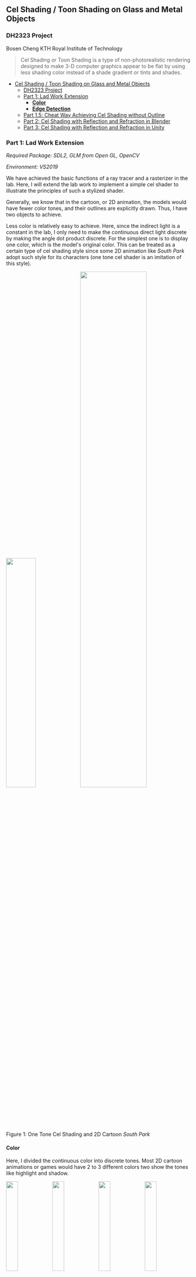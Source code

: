## Cel Shading / Toon Shading on Glass and Metal Objects
### DH2323 Project
Bosen Cheng
KTH Royal Institute of Technology

> Cel Shading or Toon Shading is a type of non-photorealistic rendering designed to make 3-D computer graphics appear to be flat by using less shading color instead of a shade gradient or tints and shades.

- [Cel Shading / Toon Shading on Glass and Metal Objects](#cel-shading--toon-shading-on-glass-and-metal-objects)
  - [DH2323 Project](#dh2323-project)
  - [Part 1: Lad Work Extension](#part-1-lad-work-extension)
    - [**Color**](#color)
    - [**Edge Detection**](#edge-detection)
  - [Part 1.5: Cheat Way Achieving Cel Shading without Outline](#part-15-cheat-way-achieving-cel-shading-without-outline)
  - [Part 2: Cel Shading with Reflection and Refraction in Blender](#part-2-cel-shading-with-reflection-and-refraction-in-blender)
  - [Part 3: Cel Shading with Reflection and Refraction in Unity](#part-3-cel-shading-with-reflection-and-refraction-in-unity)

### Part 1: Lad Work Extension

*Required Package: SDL2, GLM from Open GL, OpenCV*

*Environment: VS2019*

We have achieved the basic functions of a ray tracer and a rasterizer in the lab. Here, I will extend the lab work to implement a simple cel shader to illustrate the principles of such a stylized shader. 

Generally, we know that in the cartoon, or 2D animation, the models would have fewer color tones, and their outlines are explicitly drawn. Thus, I have two objects to achieve.

Less color is relatively easy to achieve. Here, since the indirect light is a constant in the lab, I only need to make the continuous direct light discrete by making the angle dot product discrete. For the simplest one is to display one color, which is the model's original color. This can be treated as a certain type of cel shading style since some 2D animation like *South Park* adopt such style for its characters (one tone cel shader is an imitation of this style).  

<img src="./Figures/Lab2_1.png" width="40%"><img src="./Figures/SouthPark.png" width="60%">
Figure 1: One Tone Cel Shading and 2D Cartoon *South Park*

#### **Color**
Here, I divided the continuous color into discrete tones. Most 2D cartoon animations or games would have 2 to 3 different colors two show the tones like highlight and shadow. 

<img src="./Figures/Rs0.bmp" width="25%"><img src="./Figures/Rs2.bmp" width="25%"><img src="./Figures/Rs3.bmp" width="25%"><img src="./Figures/Rs4.bmp" width="25%">
Figure 2: Original rasterization with Cel Shading (2 to 4 colors)

<img src="./Figures/Rt0.bmp" width="25%"><img src="./Figures/Rt2.bmp" width="25%"><img src="./Figures/Rt3.bmp" width="25%"><img src="./Figures/Rt4.bmp" width="25%">
Figure 3: Original Ray Tracing with Cel Shading (2 to 4 colors)

**Note:** In ray tracing, we can actually calculate the shadow independently by adding the black color, but this means that we actually have one more color.

<img src="./Figures/Rt3S.bmp" width="30%"><img src="./Figures/Rt3SEdge.bmp" width="30%"><img src="./Figures/Rt3SEdge2.bmp" width="30%">

Figure 4: Ray Tracing with Cel Shading and Edge (1 and 2 pixel) (Canny Edge Detection)

#### **Edge Detection**
For edge detection, there are several ways to achieve that. 

One way is to use computer vision edge detection algorithm on the depth information which is shown below. Thus, I chose to use the Canny algorithm with OpenCV to achieve edge detection here in this project. However, there are some problems. The results heavily depend on the parameters you sent to the edge detection algorithm. The follow figures shows the results when we use the depth buffer's depth information as input, and the gray color converted from RGB. (calculated using default OpenCV equation: $Gray = 0.1140 \times color.b + 0.5870 \times color.g + 0.2989 \times color.r$) 

<img src="./Figures/RsD.bmp" width="40%"><img src="./Figures/depth.png" width="40%">

Figure 5: Rasterization Edge using Canny Edge Detection (and input depth image). The problem with the edge detection is obvious, it cannot distinguish between the object the place where the object touches the ground.  

### Part 1.5: Cheat Way Achieving Cel Shading without Outline 

<img src="./Figures/pt.bmp" width="50%"><img src="./Figures/ptcs.bmp" width="50%">

Here, I noticed a cheat method to achieve the cel shading using path tracing. The convenience here is that, with path tracing, one can easily design the glass and metal objects' materials with reflection and refraction. The demonstration here is a Cornell Box with some glass and metal balls. This part is built with an existing simple path tracing project from Yiheng Zhang ([GitHub Repo](https://github.com/StanwieCB/Path-Tracer)). What I did is to make the dot product of the light vector and surface normal discrete, thus reducing the color tunes. The modification is done inside the BSDF calculation section.

### Part 2: Cel Shading with Reflection and Refraction in Blender

<img src="./Figures/r1.png" width="50%"><img src="./Figures/r2.png" width="50%">

Above Figures are designed using Blender.

<img src="./Figures/bl_glass.png" width="80%"><img src="./Figures/bl_set.png" width="20%"> 

For the glass material, the shader is designed with the above nodes. The basic process is to modify the color output from an existing glass material shader. Firstly, the glass material is the base to generate the color for our cup object, and then I used the color ramp node to make the continuous color on the glass discrete. Next, I mixed this color with a transparent node and set the Blend mode to Alpha Blend to offer a transparent feeling.

The limitation is that since the Alpha Blend actually mixes the forward object's color with obscured objects' color, there is no real refraction with this method. 

<img src="./Figures/bl_metal.png" width="80%">

For the metal teapot, I approached it slightly differently. Again, I start with an given material (specular node). With the color coming from this node, I used to color ramp nodes, one is to set its surface color (top node), the other one (bottom node) is to create the discrete color for the highlight and shadow of the metal object.

The limitation is obvious, this process cannot reflect the surrounding objects' colors. 

### Part 3: Cel Shading with Reflection and Refraction in Unity

<img src="./Figures/UnityPart.png" width="100%">

For Unity shader, it is much harder to achieve a satisfying effect. Here, I used the "step" to make the color in the shader discrete which is not hard. The hardest parts are the specular light and outline of the models. As for the metal teapot, the CelMetal.shader shader calculates the specular light and highlights in addition. The glass cup used the CalGlass.shader which calculates the specular light, the rim light caused by the Fresnel effect. 

In Unity shader, the easier way to implement the outline is to extend the model along its vertex normal vector a little bit, then color it with black. Namely, the shader will render twice, the first time is to draw the cel-shaded color, the second time is to draw the black outline. I used this way to draw Unity's Kyle robot and the teapot.

However, this function is not working on the transparent as expected due to the alpha channel. I haven't found an appropriate method to draw the outline for a glass object.

References for Unity part: 

1. [Minions Art Tutorials](https://minionsart.github.io/tutorials/)
2. [Cel-shading: some tricks that you might not know about](https://torchinsky.me/cel-shading/)
3. [Cel Shading / 卡通渲染(下)](http://zhangwenli.com/blog/2017/03/21/cartoon-shading-2/)